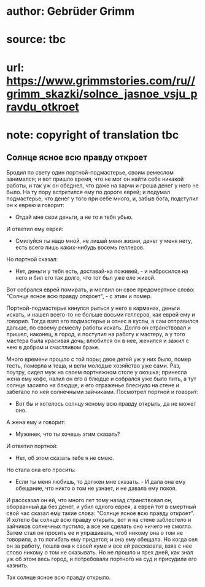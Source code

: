 # author: Gebrüder Grimm
# source: tbc
# url: https://www.grimmstories.com/ru//grimm_skazki/solnce_jasnoe_vsju_pravdu_otkroet
# note: copyright of translation tbc

## Солнце ясное всю правду откроет 

Бродил по свету один портной-подмастерье, своим ремеслом занимался; и
вот пришло время, что не мог он найти себе никакой работы, и так уж он
обеднел, что даже на харчи и гроша денег у него не было. На ту пору
встретился ему по дороге еврей; и подумал подмастерье, что денег у того
при себе много, и, забыв бога, подступил он к еврею и говорит:

- Отдай мне свои деньги, а не то я тебя убью.

И ответил ему еврей:

- Смилуйся ты надо мной, не лишай меня жизни, денег у меня нету, есть
всего лишь каких-нибудь восемь геллеров.

Но портной сказал:

- Нет, деньги у тебя есть, доставай-ка поживей, - и набросился на него
и бил его так долго, что тот был уже еле живой.

Вот собрался еврей помирать, и молвил он свое предсмертное слово:
"Солнце ясное всю правду откроет", - с этим и помер.

Портной-подмастерье кинулся рыться у него в карманах, деньги искать, и
нашел всего-то не больше восьми геллеров, как еврей ему и говорил. Тогда
взял его подмастерье и отнес в кусты, а сам отправился дальше, по своему
ремеслу работы искать. Долго он странствовал и пришел, наконец, в город,
и поступил на работу к мастеру, а у того мастера была красивая дочь;
влюбился он в нее, женился и зажил с нею в добром и счастливом браке.

Много времени прошло с той поры; двое детей уж у них было, помер тесть,
померла и теща, и вели молодые хозяйство уже сами. Раз, поутру, сидел
муж на своем портняжном столе у окошка; принесла жена ему кофе, налил он
его в блюдце и собрался уже было пить, а тут солнце засияло на блюдце, и
его отраженье блеснуло на стене и забегало по ней солнечными зайчиками.
Посмотрел портной и говорит:

- Вот бы и хотелось солнцу ясному всю правду открыть, да не может оно.

А жена ему и говорит:

- Муженек, что ты хочешь этим сказать?

И ответил портной:

- Нет, об этом сказать тебе я не смею.

Но стала она его просить:

- Если ты меня любишь, то должен мне сказать. - И дала она ему
обещание, что никто о том не узнает, и не давала ему покоя.

И рассказал он ей, что много лет тому назад странствовал он, оборванный
да без денег, и убил одного еврея, а еврей тот в смертный свой час
сказал ему такие слова: "Солнце ясное всю правду откроет". И хотело бы
солнце всю правду открыть, вот и на стене заблестело и зайчиков
солнечных пустило, а все же сделать оно ничего не смогло. Затем стал он
просить ее и упрашивать, чтоб никому она о том не говорила, а то
погибать ему придется; и она ему обещала. Но когда сел он за работу,
пошла она к своей куме и все ей рассказала, взяв с нее слово никому о
том не сказывать. Но не прошло и трех дней, как знал уж об этом весь
город, и потребовали портного на суд и присудили его казнить.

Так солнце ясное всю правду открыло.
